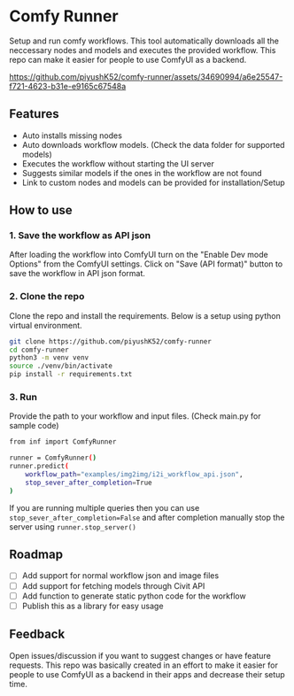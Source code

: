 
# Comfy Runner

Setup and run comfy workflows. This tool automatically downloads all the neccessary nodes and models and executes the provided workflow. This repo can make it easier for people to use ComfyUI as a backend.


https://github.com/piyushK52/comfy-runner/assets/34690994/a6e25547-f721-4623-b31e-e9165c67548a


## Features

- Auto installs missing nodes
- Auto downloads workflow models. (Check the data folder for supported models)
- Executes the workflow without starting the UI server
- Suggests similar models if the ones in the workflow are not found
- Link to custom nodes and models can be provided for installation/Setup

## How to use

### 1. Save the workflow as API json
After loading the workflow into ComfyUI turn on the "Enable Dev mode Options" from the ComfyUI settings. Click on "Save (API format)" button to save the workflow in API json format.

### 2. Clone the repo
Clone the repo and install the requirements. Below is a setup using python virtual environment.
```sh
git clone https://github.com/piyushK52/comfy-runner
cd comfy-runner
python3 -m venv venv
source ./venv/bin/activate
pip install -r requirements.txt
```

### 3. Run 
Provide the path to your workflow and input files. (Check main.py for sample code)
```sh
from inf import ComfyRunner

runner = ComfyRunner()
runner.predict(
    workflow_path="examples/img2img/i2i_workflow_api.json",
    stop_sever_after_completion=True
)
```

If you are running multiple queries then you can use ```stop_sever_after_completion=False``` and after completion manually stop the server using ```runner.stop_server()``` 

## Roadmap

- [ ]  Add support for normal workflow json and image files
- [ ]  Add support for fetching models through Civit API
- [ ]  Add function to generate static python code for the workflow
- [ ]  Publish this as a library for easy usage

## Feedback

Open issues/discussion if you want to suggest changes or have feature requests. This repo was basically created in an effort to make it easier for people to use ComfyUI as a backend in their apps and decrease their setup time.
